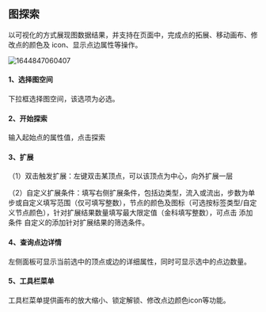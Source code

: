 ## 图探索

以可视化的方式展现图数据结果，并支持在页面中，完成点的拓展、移动画布、修改点的颜色及 icon、显示点边属性等操作。

![1644847060407](https://github.com/jdcloudcom/cn/blob/cn-joygraph/image/Elastic-Compute/Graph-Compute/1644847060407.png)

#### 1、选择图空间

下拉框选择图空间，该选项为必选。

#### 2、开始探索

输入起始点的属性值，点击探索

#### 3、扩展

（1）双击触发扩展：左键双击某顶点，可以该顶点为中心，向外扩展一层

（2）自定义扩展条件：填写右侧扩展条件，包括边类型，流入或流出，步数为单步或自定义填写范围（仅可填写整数），节点的颜色及图标（可选按标签类型/自定义节点颜色），针对扩展结果数量填写最大限定值（金科填写整数），可点击 添加条件 自定义的添加针对扩展结果的筛选条件。

#### 4、查询点边详情

左侧面板可显示当前选中的顶点或边的详细属性，同时可显示选中的点边数量。

#### 5、工具栏菜单

工具栏菜单提供画布的放大缩小、锁定解锁、修改点边颜色icon等功能。